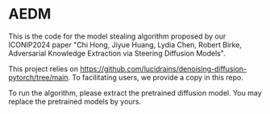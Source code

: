 # AEDM

This is the code for the model stealing algorithm proposed by our ICONIP2024 paper "Chi Hong, Jiyue Huang, Lydia Chen, Robert Birke, Adversarial Knowledge Extraction via Steering Diffusion Models".

This project relies on https://github.com/lucidrains/denoising-diffusion-pytorch/tree/main. To facilitating users, we provide a copy in this repo.

To run the algorithm, please extract the pretrained diffusion model. You may replace the pretrained models by yours.
